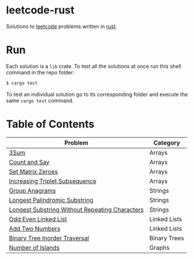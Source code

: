 # leetcode-rust
Solutions to [leetcode](https://leetcode.com/) problems written in [rust](https://rust-lang.org/).

# Run

Each solution is a `lib` crate. To test all the solutions at once run this shell command in the repo folder:

```sh
$ cargo test
```

To test an individual solution go to its corresponding folder and execute the same `cargo test` command.

# Table of Contents

|    Problem    | Category |
| ------------- | --------|
| [3Sum](3Sum/src/lib.rs)       | Arrays |
| [Count and Say](Count%20and%20Say/src/lib.rs) | Arrays |
| [Set Matrix Zeroes](Set%20Matrix%20Zeroes/src/lib.rs) | Arrays |
| [Increasing Triplet Subsequence](Increasing%20Triplet%20Subsequence/src/lib.rs) |  Arrays |
| [Group Anagrams](Group%20Anagrams/src/lib.rs) | Strings |
| [Longest Palindromic Substring](Longest%20Palindromic%20Substring/src/lib.rs) | Strings |
|  [Longest Substring Without Repeating Characters](Longest%20Substring%20Without%20Repeating%20Characters/src/lib.rs) | Strings |
|  [Odd Even Linked List](Odd%20Even%20Linked%20List/src/lib.rs) |  Linked Lists |
| [Add Two Numbers](Add%20Two%20Numbers/src/lib.rs) | Linked Lists |
| [Binary Tree Inorder Traversal](Binary%20Tree%20Inorder%20Traversal/src/lib.rs) | Binary Trees |
| [Number of Islands](Number%20of%20Islands/src/lib.rs) | Graphs |
